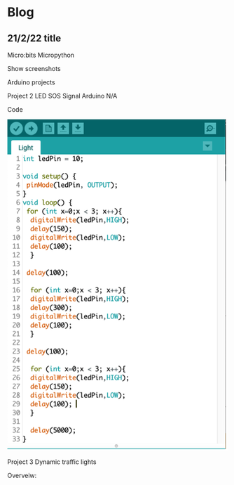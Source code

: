 # Blog 
## 21/2/22 title


Micro:bits
Micropython

Show screenshots




Arduino projects 

Project 2
LED SOS Signal
Arduino
N/A

Code
 
 ![Show screenshots](./Codescreenshot1.png "San Juan Mountains")

Project 3
Dynamic traffic lights


Overveiw:

